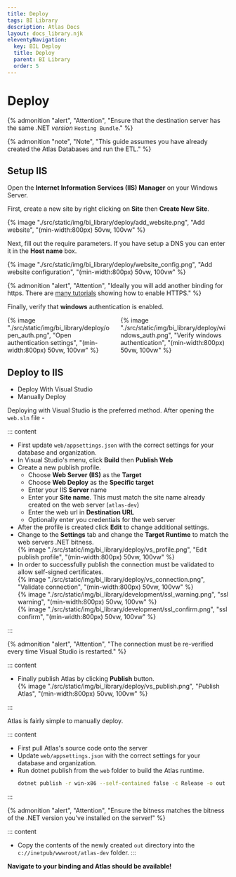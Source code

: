 ```yaml
---
title: Deploy
tags: BI Library
description: Atlas Docs
layout: docs_library.njk
eleventyNavigation:
  key: BIL Deploy
  title: Deploy
  parent: BI Library
  order: 5
---
```


# Deploy

{% admonition 
   "alert",
   "Attention",
   "Ensure that the destination server has the same .NET *version* `Hosting Bundle`."
%}

{% admonition 
   "note",
   "Note",
   "This guide assumes you have already created the Atlas Databases and run the ETL."
%}

## Setup IIS

Open the **Internet Information Services (IIS) Manager** on your Windows Server.

First, create a new site by right clicking on **Site** then **Create New Site**.

<div class="box is-flex is-justify-content-center tile">
{% image "./src/static/img/bi_library/deploy/add_website.png", "Add website", "(min-width:800px) 50vw, 100vw" %}
</div>

Next, fill out the require parameters. If you have setup a DNS you can enter it in the **Host name** box.

<div class="box is-flex is-justify-content-center tile">
{% image "./src/static/img/bi_library/deploy/website_config.png", "Add website configuration", "(min-width:800px) 50vw, 100vw" %}
</div>

{% admonition 
   "alert",
   "Attention",
   "Ideally you will add another binding for https. There are [many tutorials](https://techexpert.tips/iis/enable-https-iis/) showing how to enable HTTPS."
%}

Finally, verify that **windows** authentication is enabled.

<div class="columns">
    <div class="box is-flex is-justify-content-center column">
        {% image "./src/static/img/bi_library/deploy/open_auth.png", "Open authentication settings", "(min-width:800px) 50vw, 100vw" %}
    </div>
    <div class="box is-flex is-justify-content-center column">
        {% image "./src/static/img/bi_library/deploy/windows_auth.png", "Verify windows authentication", "(min-width:800px) 50vw, 100vw" %}
    </div>
</div>

## Deploy to IIS

<div class="tabs">
   <ul>
    <li class="is-active"><a tab="vs">Deploy With Visual Studio</a></li>
    <li><a tab="manual">Manually Deploy</a></li>
  </ul>
</div>
<div class="tab-container">
   <div class="tab is-active"id="vs">


Deploying with Visual Studio is the preferred method. After opening the ``web.sln`` file -

::: content
- First update ``web/appsettings.json`` with the correct settings for your database and organization.
- In Visual Studio's menu, click **Build** then **Publish Web**
- Create a new publish profile.
   - Choose **Web Server (IIS)** as the **Target**
   - Choose **Web Deploy** as the **Specific target**
   - Enter your IIS **Server** name
   - Enter your **Site name**. This must match the site name already created on the web server (``atlas-dev``)
   - Enter the web url in **Destination URL**
   - Optionally enter you credentials for the web server
- After the profile is created click **Edit** to change additional settings.
- Change to the **Settings** tab and change the **Target Runtime** to match the web servers .NET bitness.
  <div class="box is-flex is-justify-content-center tile">
      {% image "./src/static/img/bi_library/deploy/vs_profile.png", "Edit publish profile", "(min-width:800px) 50vw, 100vw" %}
  </div>
- In order to successfully publish the connection must be validated to allow self-signed certificates.
  <div class="box is-flex is-justify-content-center tile">
      {% image "./src/static/img/bi_library/deploy/vs_connection.png", "Validate connection", "(min-width:800px) 50vw, 100vw" %}
  </div>
  <div class="box is-flex is-justify-content-center tile">
      {% image "./src/static/img/bi_library/development/ssl_warning.png", "ssl warning", "(min-width:800px) 50vw, 100vw" %}
  </div>
  <div class="box is-flex is-justify-content-center tile">
      {% image "./src/static/img/bi_library/development/ssl_confirm.png", "ssl confirm", "(min-width:800px) 50vw, 100vw" %}
  </div>
:::

{% admonition
  "alert",
  "Attention",
  "The connection must be re-verified every time Visual Studio is restarted."
%}

::: content
- Finally publish Atlas by clicking **Publish** button.
  <div class="box is-flex is-justify-content-center tile">
      {% image "./src/static/img/bi_library/deploy/vs_publish.png", "Publish Atlas", "(min-width:800px) 50vw, 100vw" %}
  </div>
:::

</div>
   <div class="tab" id="manual">

Atlas is fairly simple to manually deploy.

::: content
- First pull Atlas's source code onto the server
- Update ``web/appsettings.json`` with the correct settings for your database and organization.
- Run dotnet publish from the ``web`` folder to build the Atlas runtime.
  ```bash
  dotnet publish -r win-x86 --self-contained false -c Release -o out
  ```
:::

{% admonition
"alert",
"Attention",
"Ensure the bitness matches the bitness of the .NET version you've installed on the server!"
%}

::: content
- Copy the contents of the newly created ``out`` directory into the ``c://inetpub/wwwroot/atlas-dev`` folder.
:::

**Navigate to your binding and Atlas should be available!**
</div>
</div>
